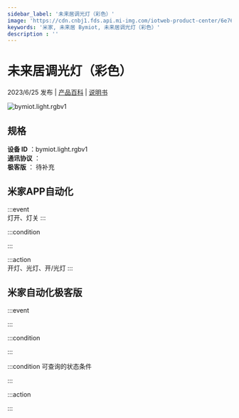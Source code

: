 ```yaml
---
sidebar_label: '未来居调光灯（彩色）'
image: 'https://cdn.cnbj1.fds.api.mi-img.com/iotweb-product-center/6e76fdfaea4fc45db47f35a9554c5ba7_1684894276387.png?GalaxyAccessKeyId=AKVGLQWBOVIRQ3XLEW&Expires=9223372036854775807&Signature=1Bz2smC1DtPYIhZSLkwh10gFcCQ='
keywords: '米家, 未来居 Bymiot, 未来居调光灯（彩色）'
description : ''
---
```

# 未来居调光灯（彩色）

2023/6/25 发布 | [产品百科](https://home.mi.com/webapp/content/baike/product/index.html?model=bymiot.light.rgbv1/) | [说明书](https://home.mi.com/views/introduction.html?model=bymiot.light.rgbv1&region=cn)

![bymiot.light.rgbv1](https://cdn.cnbj1.fds.api.mi-img.com/iotweb-product-center/6e76fdfaea4fc45db47f35a9554c5ba7_1684894276387.png?GalaxyAccessKeyId=AKVGLQWBOVIRQ3XLEW&Expires=9223372036854775807&Signature=1Bz2smC1DtPYIhZSLkwh10gFcCQ=)

## 规格  
> 
**设备 ID** ：bymiot.light.rgbv1  
**通讯协议** ：  
**极客版**  ： 待补充 


## 米家APP自动化  

:::event  
灯开、灯关
:::

:::condition  

:::

:::action   
开灯、光灯、开/光灯
:::

## 米家自动化极客版  

:::event  

:::

:::condition  

:::

:::condition 可查询的状态条件  

:::

:::action  

:::

        
